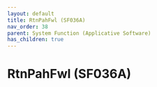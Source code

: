 ```yaml
---
layout: default
title: RtnPahFwl (SF036A)
nav_order: 38
parent: System Function (Applicative Software)
has_children: true
---
```

# RtnPahFwl (SF036A)
